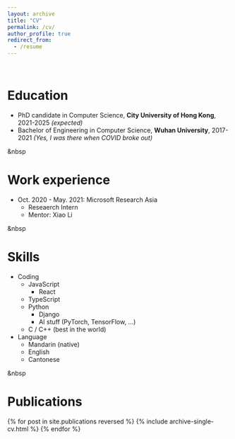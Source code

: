 ```yaml
---
layout: archive
title: "CV"
permalink: /cv/
author_profile: true
redirect_from:
  - /resume
---
```


&nbsp;  


Education
======
* PhD candidate in Computer Science, __City University of Hong Kong__, 2021-2025 _(expected)_
* Bachelor of Engineering in Computer Science, __Wuhan University__, 2017-2021 _(Yes, I was there when COVID broke out)_

&nbsp

Work experience
======
* Oct. 2020 - May. 2021: Microsoft Research Asia
  * Reseaerch Intern
  * Mentor: Xiao Li

&nbsp

Skills
======
* Coding
  * JavaScript
    * React
  * TypeScript
  * Python
    * Django
    * AI stuff (PyTorch, TensorFlow, ...)
  * C / C++ (best in the world)
* Language
  * Mandarin (native)
  * English
  * Cantonese

&nbsp

Publications
======
  <ul style="list-style-type:none;padding-left:0;">
  {% for post in site.publications reversed %}
    {% include archive-single-cv.html %}
  {% endfor %}
  </ul>
  
<!-- Talks
======
  <ul>{% for post in site.talks reversed %}
    {% include archive-single-talk-cv.html  %}
  {% endfor %}</ul>
  
Teaching
======
  <ul>{% for post in site.teaching reversed %}
    {% include archive-single-cv.html %}
  {% endfor %}</ul>
  
Service and leadership
======
* Currently signed in to 43 different slack teams -->
